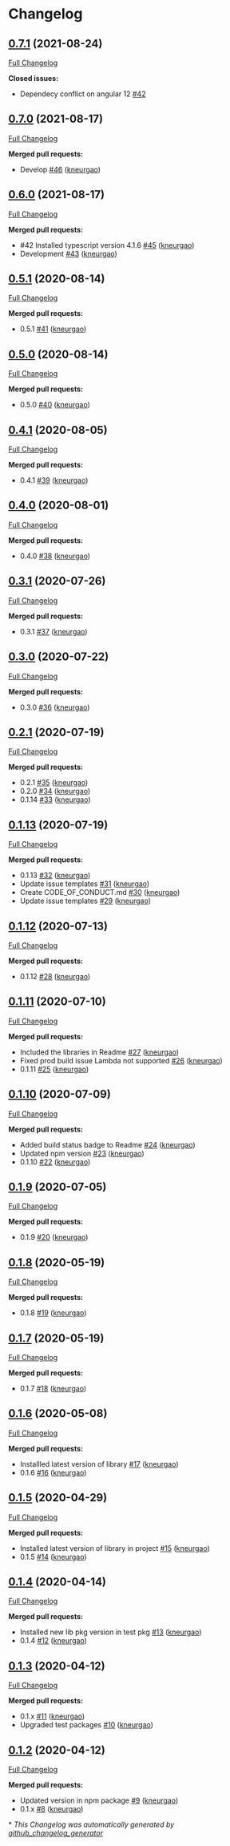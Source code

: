 # Changelog

## [0.7.1](https://github.com/nglrx/pipes/tree/0.7.1) (2021-08-24)

[Full Changelog](https://github.com/nglrx/pipes/compare/0.7.0...0.7.1)

**Closed issues:**

- Dependecy conflict on angular 12 [\#42](https://github.com/nglrx/pipes/issues/42)

## [0.7.0](https://github.com/nglrx/pipes/tree/0.7.0) (2021-08-17)

[Full Changelog](https://github.com/nglrx/pipes/compare/0.6.0...0.7.0)

**Merged pull requests:**

- Develop [\#46](https://github.com/nglrx/pipes/pull/46) ([kneurgao](https://github.com/kneurgao))

## [0.6.0](https://github.com/nglrx/pipes/tree/0.6.0) (2021-08-17)

[Full Changelog](https://github.com/nglrx/pipes/compare/0.5.1...0.6.0)

**Merged pull requests:**

- \#42 Installed typescript version 4.1.6 [\#45](https://github.com/nglrx/pipes/pull/45) ([kneurgao](https://github.com/kneurgao))
- Development [\#43](https://github.com/nglrx/pipes/pull/43) ([kneurgao](https://github.com/kneurgao))

## [0.5.1](https://github.com/nglrx/pipes/tree/0.5.1) (2020-08-14)

[Full Changelog](https://github.com/nglrx/pipes/compare/0.5.0...0.5.1)

**Merged pull requests:**

- 0.5.1 [\#41](https://github.com/nglrx/pipes/pull/41) ([kneurgao](https://github.com/kneurgao))

## [0.5.0](https://github.com/nglrx/pipes/tree/0.5.0) (2020-08-14)

[Full Changelog](https://github.com/nglrx/pipes/compare/0.4.1...0.5.0)

**Merged pull requests:**

- 0.5.0 [\#40](https://github.com/nglrx/pipes/pull/40) ([kneurgao](https://github.com/kneurgao))

## [0.4.1](https://github.com/nglrx/pipes/tree/0.4.1) (2020-08-05)

[Full Changelog](https://github.com/nglrx/pipes/compare/0.4.0...0.4.1)

**Merged pull requests:**

- 0.4.1 [\#39](https://github.com/nglrx/pipes/pull/39) ([kneurgao](https://github.com/kneurgao))

## [0.4.0](https://github.com/nglrx/pipes/tree/0.4.0) (2020-08-01)

[Full Changelog](https://github.com/nglrx/pipes/compare/0.3.1...0.4.0)

**Merged pull requests:**

- 0.4.0 [\#38](https://github.com/nglrx/pipes/pull/38) ([kneurgao](https://github.com/kneurgao))

## [0.3.1](https://github.com/nglrx/pipes/tree/0.3.1) (2020-07-26)

[Full Changelog](https://github.com/nglrx/pipes/compare/0.3.0...0.3.1)

**Merged pull requests:**

- 0.3.1 [\#37](https://github.com/nglrx/pipes/pull/37) ([kneurgao](https://github.com/kneurgao))

## [0.3.0](https://github.com/nglrx/pipes/tree/0.3.0) (2020-07-22)

[Full Changelog](https://github.com/nglrx/pipes/compare/0.2.1...0.3.0)

**Merged pull requests:**

- 0.3.0 [\#36](https://github.com/nglrx/pipes/pull/36) ([kneurgao](https://github.com/kneurgao))

## [0.2.1](https://github.com/nglrx/pipes/tree/0.2.1) (2020-07-19)

[Full Changelog](https://github.com/nglrx/pipes/compare/0.1.13...0.2.1)

**Merged pull requests:**

- 0.2.1 [\#35](https://github.com/nglrx/pipes/pull/35) ([kneurgao](https://github.com/kneurgao))
- 0.2.0 [\#34](https://github.com/nglrx/pipes/pull/34) ([kneurgao](https://github.com/kneurgao))
- 0.1.14 [\#33](https://github.com/nglrx/pipes/pull/33) ([kneurgao](https://github.com/kneurgao))

## [0.1.13](https://github.com/nglrx/pipes/tree/0.1.13) (2020-07-19)

[Full Changelog](https://github.com/nglrx/pipes/compare/0.1.12...0.1.13)

**Merged pull requests:**

- 0.1.13 [\#32](https://github.com/nglrx/pipes/pull/32) ([kneurgao](https://github.com/kneurgao))
- Update issue templates [\#31](https://github.com/nglrx/pipes/pull/31) ([kneurgao](https://github.com/kneurgao))
- Create CODE\_OF\_CONDUCT.md [\#30](https://github.com/nglrx/pipes/pull/30) ([kneurgao](https://github.com/kneurgao))
- Update issue templates [\#29](https://github.com/nglrx/pipes/pull/29) ([kneurgao](https://github.com/kneurgao))

## [0.1.12](https://github.com/nglrx/pipes/tree/0.1.12) (2020-07-13)

[Full Changelog](https://github.com/nglrx/pipes/compare/0.1.11...0.1.12)

**Merged pull requests:**

- 0.1.12 [\#28](https://github.com/nglrx/pipes/pull/28) ([kneurgao](https://github.com/kneurgao))

## [0.1.11](https://github.com/nglrx/pipes/tree/0.1.11) (2020-07-10)

[Full Changelog](https://github.com/nglrx/pipes/compare/0.1.10...0.1.11)

**Merged pull requests:**

- Included the libraries in Readme [\#27](https://github.com/nglrx/pipes/pull/27) ([kneurgao](https://github.com/kneurgao))
- Fixed prod build issue Lambda not supported [\#26](https://github.com/nglrx/pipes/pull/26) ([kneurgao](https://github.com/kneurgao))
- 0.1.11 [\#25](https://github.com/nglrx/pipes/pull/25) ([kneurgao](https://github.com/kneurgao))

## [0.1.10](https://github.com/nglrx/pipes/tree/0.1.10) (2020-07-09)

[Full Changelog](https://github.com/nglrx/pipes/compare/0.1.9...0.1.10)

**Merged pull requests:**

- Added build status badge to Readme [\#24](https://github.com/nglrx/pipes/pull/24) ([kneurgao](https://github.com/kneurgao))
- Updated npm version [\#23](https://github.com/nglrx/pipes/pull/23) ([kneurgao](https://github.com/kneurgao))
- 0.1.10 [\#22](https://github.com/nglrx/pipes/pull/22) ([kneurgao](https://github.com/kneurgao))

## [0.1.9](https://github.com/nglrx/pipes/tree/0.1.9) (2020-07-05)

[Full Changelog](https://github.com/nglrx/pipes/compare/0.1.8...0.1.9)

**Merged pull requests:**

- 0.1.9 [\#20](https://github.com/nglrx/pipes/pull/20) ([kneurgao](https://github.com/kneurgao))

## [0.1.8](https://github.com/nglrx/pipes/tree/0.1.8) (2020-05-19)

[Full Changelog](https://github.com/nglrx/pipes/compare/0.1.7...0.1.8)

**Merged pull requests:**

- 0.1.8 [\#19](https://github.com/nglrx/pipes/pull/19) ([kneurgao](https://github.com/kneurgao))

## [0.1.7](https://github.com/nglrx/pipes/tree/0.1.7) (2020-05-19)

[Full Changelog](https://github.com/nglrx/pipes/compare/0.1.6...0.1.7)

**Merged pull requests:**

- 0.1.7 [\#18](https://github.com/nglrx/pipes/pull/18) ([kneurgao](https://github.com/kneurgao))

## [0.1.6](https://github.com/nglrx/pipes/tree/0.1.6) (2020-05-08)

[Full Changelog](https://github.com/nglrx/pipes/compare/0.1.5...0.1.6)

**Merged pull requests:**

- Installled latest version of library [\#17](https://github.com/nglrx/pipes/pull/17) ([kneurgao](https://github.com/kneurgao))
- 0.1.6 [\#16](https://github.com/nglrx/pipes/pull/16) ([kneurgao](https://github.com/kneurgao))

## [0.1.5](https://github.com/nglrx/pipes/tree/0.1.5) (2020-04-29)

[Full Changelog](https://github.com/nglrx/pipes/compare/0.1.4...0.1.5)

**Merged pull requests:**

- Installed latest version of library in project [\#15](https://github.com/nglrx/pipes/pull/15) ([kneurgao](https://github.com/kneurgao))
- 0.1.5 [\#14](https://github.com/nglrx/pipes/pull/14) ([kneurgao](https://github.com/kneurgao))

## [0.1.4](https://github.com/nglrx/pipes/tree/0.1.4) (2020-04-14)

[Full Changelog](https://github.com/nglrx/pipes/compare/0.1.3...0.1.4)

**Merged pull requests:**

- Installed new lib pkg version in test pkg [\#13](https://github.com/nglrx/pipes/pull/13) ([kneurgao](https://github.com/kneurgao))
- 0.1.4 [\#12](https://github.com/nglrx/pipes/pull/12) ([kneurgao](https://github.com/kneurgao))

## [0.1.3](https://github.com/nglrx/pipes/tree/0.1.3) (2020-04-12)

[Full Changelog](https://github.com/nglrx/pipes/compare/0.1.2...0.1.3)

**Merged pull requests:**

- 0.1.x [\#11](https://github.com/nglrx/pipes/pull/11) ([kneurgao](https://github.com/kneurgao))
- Upgraded test packages [\#10](https://github.com/nglrx/pipes/pull/10) ([kneurgao](https://github.com/kneurgao))

## [0.1.2](https://github.com/nglrx/pipes/tree/0.1.2) (2020-04-12)

[Full Changelog](https://github.com/nglrx/pipes/compare/0.1.0...0.1.2)

**Merged pull requests:**

- Updated version in npm package [\#9](https://github.com/nglrx/pipes/pull/9) ([kneurgao](https://github.com/kneurgao))
- 0.1.x [\#8](https://github.com/nglrx/pipes/pull/8) ([kneurgao](https://github.com/kneurgao))



\* *This Changelog was automatically generated by [github_changelog_generator](https://github.com/github-changelog-generator/github-changelog-generator)*
